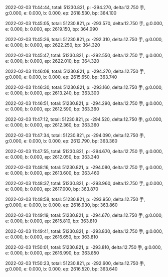 2022-02-03 11:44:44, total: 51230.821, p: -294.270, delta:12.750 手, g:0.000, e: 0.000, b: 0.000, ep: 2618.530, bp: 364.100

2022-02-03 11:45:05, total: 51230.821, p: -293.570, delta:12.750 手, g:0.000, e: 0.000, b: 0.000, ep: 2619.150, bp: 364.090

2022-02-03 11:45:26, total: 51230.821, p: -292.310, delta:12.750 手, g:0.000, e: 0.000, b: 0.000, ep: 2622.250, bp: 364.320

2022-02-03 11:45:47, total: 51230.821, p: -292.550, delta:12.750 手, g:0.000, e: 0.000, b: 0.000, ep: 2622.010, bp: 364.320

2022-02-03 11:46:08, total: 51230.821, p: -294.270, delta:12.750 手, g:0.000, e: 0.000, b: 0.000, ep: 2615.650, bp: 363.740

2022-02-03 11:46:30, total: 51230.821, p: -293.160, delta:12.750 手, g:0.000, e: 0.000, b: 0.000, ep: 2613.240, bp: 363.300

2022-02-03 11:46:51, total: 51230.821, p: -294.290, delta:12.750 手, g:0.000, e: 0.000, b: 0.000, ep: 2612.590, bp: 363.360

2022-02-03 11:47:12, total: 51230.821, p: -294.520, delta:12.750 手, g:0.000, e: 0.000, b: 0.000, ep: 2612.360, bp: 363.360

2022-02-03 11:47:34, total: 51230.821, p: -294.090, delta:12.750 手, g:0.000, e: 0.000, b: 0.000, ep: 2612.790, bp: 363.360

2022-02-03 11:47:55, total: 51230.821, p: -294.670, delta:12.750 手, g:0.000, e: 0.000, b: 0.000, ep: 2612.050, bp: 363.340

2022-02-03 11:48:16, total: 51230.821, p: -294.080, delta:12.750 手, g:0.000, e: 0.000, b: 0.000, ep: 2613.600, bp: 363.460

2022-02-03 11:48:37, total: 51230.821, p: -293.960, delta:12.750 手, g:0.000, e: 0.000, b: 0.000, ep: 2617.000, bp: 363.870

2022-02-03 11:48:58, total: 51230.821, p: -293.950, delta:12.750 手, g:0.000, e: 0.000, b: 0.000, ep: 2616.930, bp: 363.860

2022-02-03 11:49:19, total: 51230.821, p: -294.670, delta:12.750 手, g:0.000, e: 0.000, b: 0.000, ep: 2615.810, bp: 363.810

2022-02-03 11:49:41, total: 51230.821, p: -293.830, delta:12.750 手, g:0.000, e: 0.000, b: 0.000, ep: 2616.650, bp: 363.810

2022-02-03 11:50:01, total: 51230.821, p: -293.810, delta:12.750 手, g:0.000, e: 0.000, b: 0.000, ep: 2616.990, bp: 363.850

2022-02-03 11:50:23, total: 51230.821, p: -292.600, delta:12.750 手, g:0.000, e: 0.000, b: 0.000, ep: 2616.520, bp: 363.640